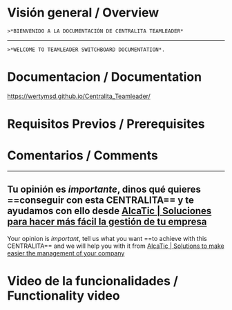 
# Visión general / Overview


    >*BIENVENIDO A LA DOCUMENTACIÓN DE CENTRALITA TEAMLEADER*
 -----
    >*WELCOME TO TEAMLEADER SWITCHBOARD DOCUMENTATION*.
  

# Documentacion / Documentation

https://wertymsd.github.io/Centralita_Teamleader/

# Requisitos Previos / Prerequisites



# Comentarios / Comments
-----
Tu opinión es *importante*, dinos qué quieres 
==conseguir con esta CENTRALITA== 
y te ayudamos con ello desde [AlcaTic | Soluciones para hacer más fácil la gestión de tu empresa](https://www.alcatic.com/)
------
Your opinion is *important*, tell us what you want 
==to achieve with this CENTRALITA== 
and we will help you with it from [AlcaTic | Solutions to make easier the management of your company](https://www.alcatic.com/)



# Video de la funcionalidades / Functionality video

